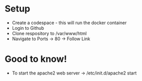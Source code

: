 # Setup
 
* Create a codespace - this will run the docker container
* Login to Github
* Clone respository to /var/www/html
* Navigate to Ports -> 80 -> Follow Link
 
# Good to know!
 
* To start the apache2 web server -> /etc/init.d/apache2 start